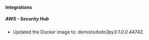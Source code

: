 #### Integrations
##### AWS - Security Hub
- Updated the Docker image to: *demisto/boto3py3:1.0.0.44742*.
